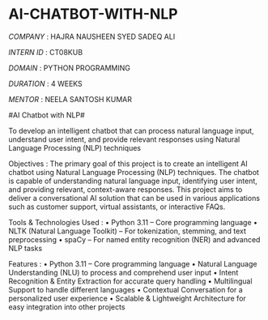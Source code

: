 # AI-CHATBOT-WITH-NLP

*COMPANY* : HAJRA NAUSHEEN SYED SADEQ ALI

*INTERN ID* : CT08KUB

*DOMAIN* : PYTHON PROGRAMMING

*DURATION* : 4 WEEKS

*MENTOR* : NEELA SANTOSH KUMAR

#AI Chatbot with NLP#

   To develop an intelligent chatbot that can process natural language input, understand user intent, and provide relevant responses using Natural Language Processing (NLP) techniques
   
Objectives :
        The primary goal of this project is to create an intelligent AI chatbot using Natural Language Processing (NLP) techniques. The chatbot is capable of understanding natural language input, identifying user intent, and providing relevant, context-aware responses. This project aims to deliver a conversational AI solution that can be used in various applications such as customer support, virtual assistants, or interactive FAQs.

Tools & Technologies Used :
   •  Python 3.11 – Core programming language
   •  NLTK (Natural Language Toolkit) – For tokenization, stemming, and text preprocessing
   •  spaCy – For named entity recognition (NER) and advanced NLP tasks

Features :
   •  Python 3.11 – Core programming language
   •  Natural Language Understanding (NLU) to process and comprehend user input
   •  Intent Recognition & Entity Extraction for accurate query handling
   •  Multilingual Support to handle different languages
   •  Contextual Conversation for a personalized user experience
   •  Scalable & Lightweight Architecture for easy integration into other projects


